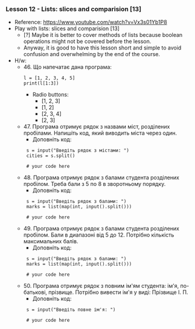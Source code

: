 ### Lesson 12 - Lists: slices and comparision [13]
- Reference: https://www.youtube.com/watch?v=Vx3s01Yb1P8
- Play with lists: slices and comparision [13]
  - [?] Maybe it is better to cover methods of lists because boolean operations might not be covered before the lesson.
  - Anyway, it is good to have this lesson short and simple to avoid confusion and overwhelming by the end of the course.
- H/w:
  - 46\. Що напечатає дана програма:
    ```
    l = [1, 2, 3, 4, 5]
    print(l[1:3])

    ```
    - Radio buttons:
      - [1, 2, 3]
      - [1, 2]
      - [2, 3, 4]
      - [2, 3]
  - 47\. Програма отримує рядок з назвами міст, розділених пробілами. Напишіть код, який виводить міста через один.
     - Доповніть код:
      ```
       s = input("Введіть рядок з містами: ")
       cities = s.split()
   
       # your code here
       ```
  - 48\. Програма отримує рядок з балами студента розділених пробілом. Треба бали з 5 по 8 в зворотньому порядку.
     - Доповніть код:
      ```
       s = input("Введіть рядок з балами: ")
       marks = list(map(int, input().split()))
   
       # your code here
       ```
  - 49\. Програма отримує рядок з балами студента розділених пробілом. Бали в диапазоні від 5 до 12. Потрібно кількість максимальних балів.
     - Доповніть код:
      ```
       s = input("Введіть рядок з балами: ")
       marks = list(map(int, input().split()))
   
       # your code here
       ```
  - 50\. Програма отримує рядок з повним ім'ям студента: ім'я, по-батькові, прізвище. Потрібно вивести ім'я у виді: Прізвище І. П.
     - Доповніть код:
      ```
       s = input("Введіть повне ім'я: ")
   
       # your code here
       ```